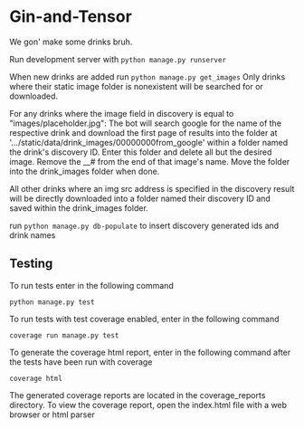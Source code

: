# Gin-and-Tensor

We gon' make some drinks bruh.

Run development server with `python manage.py runserver`

When new drinks are added run `python manage.py get_images`
Only drinks where their static image folder is nonexistent will be searched for or downloaded.

For any drinks where the image field in discovery is equal to "images/placeholder.jpg":
    The bot will search google for the name of the respective drink and download the first page of results into
    the folder at '.../static/data/drink_images/00000000from_google'
    within a folder named the drink's discovery ID.
    Enter this folder and delete all but the desired image. Remove the \_\_# from the end of that image's name.
    Move the folder into the drink_images folder when done.

All other drinks where an img src address is specified in the discovery result will be directly downloaded into a folder
named their discovery ID and saved within the drink_images folder.

run `python manage.py db-populate` to insert discovery generated ids and drink names

## Testing

To run tests enter in the following command

    python manage.py test

To run tests with test coverage enabled, enter in the following command

    coverage run manage.py test

To generate the coverage html report, enter in the following command after the tests have been run with coverage

    coverage html

The generated coverage reports are located in the coverage_reports directory. To view the coverage report, open the index.html file with a web browser or html parser
